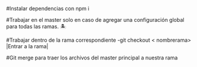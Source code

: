 #Instalar dependencias con npm i

#Trabajar en el master solo en caso de agregar 
una configuración global para todas las ramas. 🏝


#Trabajar dentro de la rama correspondiente
-git checkout < nombrerama>  |Entrar a la rama|


#Git merge para traer los archivos del master principal
a nuestra rama

